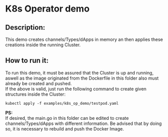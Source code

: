 # K8s Operator demo  

## Description:
This demo creates channels/Types/dApps in memory an then applies these creations inside the running Cluster.

## How to run it:  
To run this demo, it must be assured that the Cluster is up and running, aswell as the image originated from the Dockerfile in this folder also must already be created and pushed.  
If the above is valid, just run the following command to create given structures inside the Cluster:  

`kubectl apply -f examples/k8s_op_demo/testpod.yaml`  

**PS:**  
If desired, the main.go in this folder can be edited to create channels/Types/dApps with different information. Be advised that by doing so, it is necessary to rebuild and push the Docker Image.
